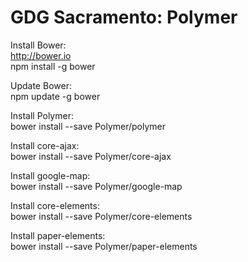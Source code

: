 GDG Sacramento: Polymer
=======================

Install Bower:  
http://bower.io  
npm install -g bower

Update Bower:  
npm update -g bower

Install Polymer:  
bower install --save Polymer/polymer

Install core-ajax:  
bower install --save Polymer/core-ajax

Install google-map:  
bower install --save Polymer/google-map

Install core-elements:  
bower install --save Polymer/core-elements

Install paper-elements:  
bower install --save Polymer/paper-elements


